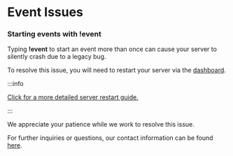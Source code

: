 
# Event Issues

### Starting events with !event
Typing **!event** to start an event more than once can cause your server to silently crash due to a legacy bug.

To resolve this issue, you will need to restart your server via the [dashboard](https://junimohost.com/dashboard).

:::info

[Click for a more detailed server restart guide.](how-to-restart-server)

:::

We appreciate your patience while we work to resolve this issue.

For further inquiries or questions, our contact information can be found [here](contact-us).
